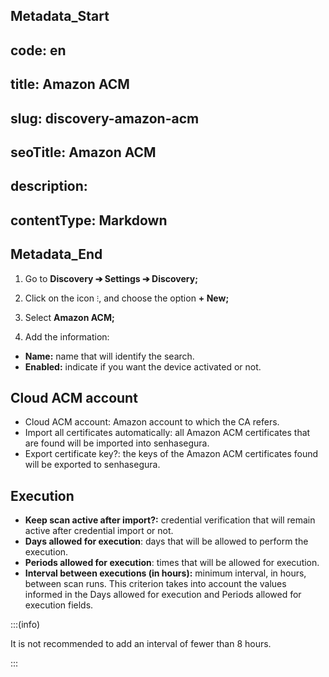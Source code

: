 ## Metadata_Start 
## code: en
## title: Amazon ACM 
## slug: discovery-amazon-acm 
## seoTitle: Amazon ACM 
## description:  
## contentType: Markdown 
## Metadata_End
1. Go to **Discovery ➔ Settings ➔ Discovery;**
2. Click on the icon `⁝`, and choose the option **+ New;**


3. Select **Amazon ACM;**
4. Add the information:


- **Name:** name that will identify the search.
- **Enabled:** indicate if you want the device activated or not.

## Cloud ACM account

- Cloud ACM account: Amazon account to which the CA refers.
- Import all certificates automatically: all Amazon ACM certificates that are found will be imported into senhasegura.
- Export certificate key?: the keys of the Amazon ACM certificates found will be exported to senhasegura.

## Execution


- **Keep scan active after import?:** credential verification that will remain active after credential import or not.
- **Days allowed for execution**: days that will be allowed to perform the execution.
- **Periods allowed for execution**: times that will be allowed for execution.
- **Interval between executions (in hours):** minimum interval, in hours, between scan runs. This criterion takes into account the values informed in the Days allowed for execution and Periods allowed for execution fields.

:::(info)

It is not recommended to add an interval of fewer than 8 hours.

:::